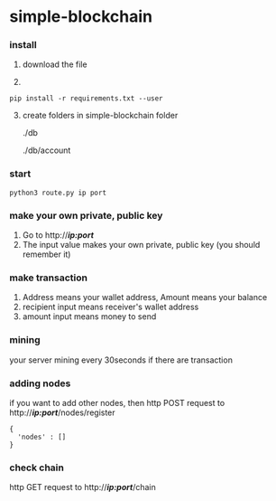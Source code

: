 # simple-blockchain

### install

1. download the file

2. 
```
pip install -r requirements.txt --user
```
3. create folders in simple-blockchain folder

    ./db
  
    ./db/account

### start
```
python3 route.py ip port
```

### make your own private, public key

1. Go to http://***ip:port***
2. The input value makes your own private, public key (you should remember it)

### make transaction

1. Address means your wallet address, Amount means your balance
2. recipient input means receiver's wallet address
3. amount input means money to send

### mining

your server mining every 30seconds if there are transaction

### adding nodes

if you want to add other nodes, then
http POST request to http://***ip:port***/nodes/register
```
{
  'nodes' : []
}
```

### check chain

http GET request to http://***ip:port***/chain
